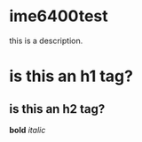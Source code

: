 # ime6400test
this is a description.


# is this an h1 tag?

## is this an h2 tag?

**bold**
*italic*
